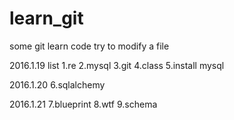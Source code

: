 # learn_git
some git learn code 
try to modify a file

2016.1.19
list
1.re
2.mysql
3.git
4.class
5.install mysql

2016.1.20
6.sqlalchemy

2016.1.21
7.blueprint
8.wtf
9.schema
